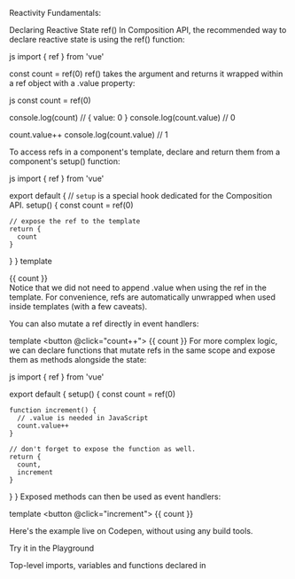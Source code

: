Reactivity Fundamentals:

Declaring Reactive State​
ref()​
In Composition API, the recommended way to declare reactive state is using the ref() function:

js
import { ref } from 'vue'

const count = ref(0)
ref() takes the argument and returns it wrapped within a ref object with a .value property:

js
const count = ref(0)

console.log(count) // { value: 0 }
console.log(count.value) // 0

count.value++
console.log(count.value) // 1

To access refs in a component's template, declare and return them from a component's setup() function:

js
import { ref } from 'vue'

export default {
  // `setup` is a special hook dedicated for the Composition API.
  setup() {
    const count = ref(0)

    // expose the ref to the template
    return {
      count
    }
  }
}
template
<div>{{ count }}</div>
Notice that we did not need to append .value when using the ref in the template. For convenience, refs are automatically unwrapped when used inside templates (with a few caveats).

You can also mutate a ref directly in event handlers:

template
<button @click="count++">
  {{ count }}
</button>
For more complex logic, we can declare functions that mutate refs in the same scope and expose them as methods alongside the state:

js
import { ref } from 'vue'

export default {
  setup() {
    const count = ref(0)

    function increment() {
      // .value is needed in JavaScript
      count.value++
    }

    // don't forget to expose the function as well.
    return {
      count,
      increment
    }
  }
}
Exposed methods can then be used as event handlers:

template
<button @click="increment">
  {{ count }}
</button>

Here's the example live on Codepen, without using any build tools.

<script setup>​
Manually exposing state and methods via setup() can be verbose. Luckily, it can be avoided when using Single-File Components (SFCs). We can simplify the usage with <script setup>:

vue
<script setup>
import { ref } from 'vue'

const count = ref(0)

function increment() {
  count.value++
}
</script>

<template>
  <button @click="increment">
    {{ count }}
  </button>
</template>
Try it in the Playground

Top-level imports, variables and functions declared in <script setup> are automatically usable in the template of the same component. Think of the template as a JavaScript function declared in the same scope - it naturally has access to everything declared alongside it.

TIP

For the rest of the guide, we will be primarily using SFC + <script setup> syntax for the Composition API code examples, as that is the most common usage for Vue developers.

If you are not using SFC, you can still use Composition API with the setup() option.

Why Refs?​
You might be wondering why we need refs with the .value instead of plain variables. To explain that, we will need to briefly discuss how Vue's reactivity system works.

When you use a ref in a template, and change the ref's value later, Vue automatically detects the change and updates the DOM accordingly. This is made possible with a dependency-tracking based reactivity system. When a component is rendered for the first time, Vue tracks every ref that was used during the render. Later on, when a ref is mutated, it will trigger a re-render for components that are tracking it.

In standard JavaScript, there is no way to detect the access or mutation of plain variables. However, we can intercept the get and set operations of an object's properties using getter and setter methods.

The .value property gives Vue the opportunity to detect when a ref has been accessed or mutated. Under the hood, Vue performs the tracking in its getter, and performs triggering in its setter. Conceptually, you can think of a ref as an object that looks like this:

js
// pseudo code, not actual implementation
const myRef = {
  _value: 0,
  get value() {
    track()
    return this._value
  },
  set value(newValue) {
    this._value = newValue
    trigger()
  }
}
Another nice trait of refs is that unlike plain variables, you can pass refs into functions while retaining access to the latest value and the reactivity connection. This is particularly useful when refactoring complex logic into reusable code.

The reactivity system is discussed in more details in the Reactivity in Depth section.

Deep Reactivity​
Refs can hold any value type, including deeply nested objects, arrays, or JavaScript built-in data structures like Map.

A ref will make its value deeply reactive. This means you can expect changes to be detected even when you mutate nested objects or arrays:

js
import { ref } from 'vue'

const obj = ref({
  nested: { count: 0 },
  arr: ['foo', 'bar']
})

function mutateDeeply() {
  // these will work as expected.
  obj.value.nested.count++
  obj.value.arr.push('baz')
}
Non-primitive values are turned into reactive proxies via reactive(), which is discussed below.

It is also possible to opt-out of deep reactivity with shallow refs. For shallow refs, only .value access is tracked for reactivity. Shallow refs can be used for optimizing performance by avoiding the observation cost of large objects, or in cases where the inner state is managed by an external library

Further reading:

Reduce Reactivity Overhead for Large Immutable Structures
Integration with External State Systems

Reduce Reactivity Overhead for Large Immutable Structures​
Vue's reactivity system is deep by default. While this makes state management intuitive, it does create a certain level of overhead when the data size is large, because every property access triggers proxy traps that perform dependency tracking. This typically becomes noticeable when dealing with large arrays of deeply nested objects, where a single render needs to access 100,000+ properties, so it should only affect very specific use cases.

Vue does provide an escape hatch to opt-out of deep reactivity by using shallowRef() and shallowReactive(). Shallow APIs create state that is reactive only at the root level, and exposes all nested objects untouched. This keeps nested property access fast, with the trade-off being that we must now treat all nested objects as immutable, and updates can only be triggered by replacing the root state:

js
const shallowArray = shallowRef([
  /* big list of deep objects */
])

// this won't trigger updates...
shallowArray.value.push(newObject)
// this does:
shallowArray.value = [...shallowArray.value, newObject]

// this won't trigger updates...
shallowArray.value[0].foo = 1
// this does:
shallowArray.value = [
  {
    ...shallowArray.value[0],
    foo: 1
  },
  ...shallowArray.value.slice(1)
]

Integration with External State Systems​
Vue's reactivity system works by deeply converting plain JavaScript objects into reactive proxies. The deep conversion can be unnecessary or sometimes unwanted when integrating with external state management systems (e.g. if an external solution also uses Proxies).

The general idea of integrating Vue's reactivity system with an external state management solution is to hold the external state in a shallowRef. A shallow ref is only reactive when its .value property is accessed - the inner value is left intact. When the external state changes, replace the ref value to trigger updates.

Immutable Data​
If you are implementing an undo / redo feature, you likely want to take a snapshot of the application's state on every user edit. However, Vue's mutable reactivity system isn't best suited for this if the state tree is large, because serializing the entire state object on every update can be expensive in terms of both CPU and memory costs.

Immutable data structures solve this by never mutating the state objects - instead, it creates new objects that share the same, unchanged parts with old ones. There are different ways of using immutable data in JavaScript, but we recommend using Immer with Vue because it allows you to use immutable data while keeping the more ergonomic, mutable syntax.

We can integrate Immer with Vue via a simple composable:

js
import { produce } from 'immer'
import { shallowRef } from 'vue'

export function useImmer(baseState) {
  const state = shallowRef(baseState)
  const update = (updater) => {
    state.value = produce(state.value, updater)
  }

  return [state, update]
}
Try it in the Playground

DOM Update Timing​
When you mutate reactive state, the DOM is updated automatically. However, it should be noted that the DOM updates are not applied synchronously. Instead, Vue buffers them until the "next tick" in the update cycle to ensure that each component updates only once no matter how many state changes you have made.

To wait for the DOM update to complete after a state change, you can use the nextTick() global API:

js
import { nextTick } from 'vue'

async function increment() {
  count.value++
  await nextTick()
  // Now the DOM is updated
}
reactive()​
There is another way to declare reactive state, with the reactive() API. Unlike a ref which wraps the inner value in a special object, reactive() makes an object itself reactive:

js
import { reactive } from 'vue'

const state = reactive({ count: 0 })
See also: Typing Reactive 

Usage in template:

template
<button @click="state.count++">
  {{ state.count }}
</button>
Reactive objects are JavaScript Proxies and behave just like normal objects. The difference is that Vue is able to intercept the access and mutation of all properties of a reactive object for reactivity tracking and triggering.

reactive() converts the object deeply: nested objects are also wrapped with reactive() when accessed. It is also called by ref() internally when the ref value is an object. Similar to shallow refs, there is also the shallowReactive() API for opting-out of deep reactivity.

Reactive Proxy vs. Original​
It is important to note that the returned value from reactive() is a Proxy of the original object, which is not equal to the original object:

js
const raw = {}
const proxy = reactive(raw)

// proxy is NOT equal to the original.
console.log(proxy === raw) // false
Only the proxy is reactive - mutating the original object will not trigger updates. Therefore, the best practice when working with Vue's reactivity system is to exclusively use the proxied versions of your state.

To ensure consistent access to the proxy, calling reactive() on the same object always returns the same proxy, and calling reactive() on an existing proxy also returns that same proxy:

js
// calling reactive() on the same object returns the same proxy
console.log(reactive(raw) === proxy) // true

// calling reactive() on a proxy returns itself
console.log(reactive(proxy) === proxy) // true
This rule applies to nested objects as well. Due to deep reactivity, nested objects inside a reactive object are also proxies:

js
const proxy = reactive({})

const raw = {}
proxy.nested = raw

console.log(proxy.nested === raw) // false
Limitations of reactive()​
The reactive() API has a few limitations:

Limited value types: it only works for object types (objects, arrays, and collection types such as Map and Set). It cannot hold primitive types such as string, number or boolean.

Cannot replace entire object: since Vue's reactivity tracking works over property access, we must always keep the same reference to the reactive object. This means we can't easily "replace" a reactive object because the reactivity connection to the first reference is lost:

js
let state = reactive({ count: 0 })

// the above reference ({ count: 0 }) is no longer being tracked
// (reactivity connection is lost!)
state = reactive({ count: 1 })
Not destructure-friendly: when we destructure a reactive object's primitive type property into local variables, or when we pass that property into a function, we will lose the reactivity connection:

js
const state = reactive({ count: 0 })

// count is disconnected from state.count when destructured.
let { count } = state
// does not affect original state
count++

// the function receives a plain number and
// won't be able to track changes to state.count
// we have to pass the entire object in to retain reactivity
callSomeFunction(state.count)
Due to these limitations, we recommend using ref() as the primary API for declaring reactive state.

Additional Ref Unwrapping Details​
As Reactive Object Property​
A ref is automatically unwrapped when accessed or mutated as a property of a reactive object. In other words, it behaves like a normal property :

js
const count = ref(0)
const state = reactive({
  count
})

console.log(state.count) // 0

state.count = 1
console.log(count.value) // 1
If a new ref is assigned to a property linked to an existing ref, it will replace the old ref:

js
const otherCount = ref(2)

state.count = otherCount
console.log(state.count) // 2
// original ref is now disconnected from state.count
console.log(count.value) // 1
Ref unwrapping only happens when nested inside a deep reactive object. It does not apply when it is accessed as a property of a shallow reactive object.

Caveat in Arrays and Collections​
Unlike reactive objects, there is no unwrapping performed when the ref is accessed as an element of a reactive array or a native collection type like Map:

js
const books = reactive([ref('Vue 3 Guide')])
// need .value here
console.log(books[0].value)

const map = reactive(new Map([['count', ref(0)]]))
// need .value here
console.log(map.get('count').value)
Caveat when Unwrapping in Templates​
Ref unwrapping in templates only applies if the ref is a top-level property in the template render context.

In the example below, count and object are top-level properties, but object.id is not:

js
const count = ref(0)
const object = { id: ref(1) }
Therefore, this expression works as expected:

template
{{ count + 1 }}
...while this one does NOT:

template
{{ object.id + 1 }}
The rendered result will be [object Object]1 because object.id is not unwrapped when evaluating the expression and remains a ref object. To fix this, we can destructure id into a top-level property:

js
const { id } = object
template
{{ id + 1 }}
Now the render result will be 2.

Another thing to note is that a ref does get unwrapped if it is the final evaluated value of a text interpolation (i.e. a {{ }} tag), so the following will render 1:

template
{{ object.id }}
This is just a convenience feature of text interpolation and is equivalent to {{ object.id.value }}.
